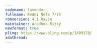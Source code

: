 ```yaml
---
codename: lavender
fullname: Redmi Note 7/7S
romversion: 4.1 Raven
maintainer: Aradhea Rizky
newformat: true
pling: https://www.pling.com/p/1409378/
xdathread:
---
```

